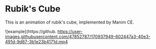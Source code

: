 # Rubik's Cube
This is an animation of rubik's cube, implemented by Manim CE.

![example](https://github.
https://user-images.githubusercontent.com/47852787/170937949-602447a3-40e3-491d-9d87-3b1e23b4171d.mp4
